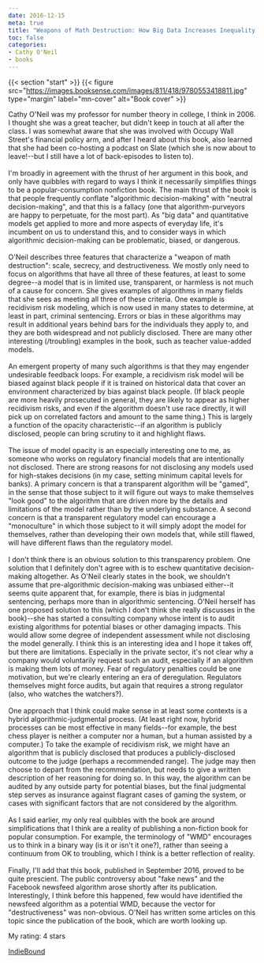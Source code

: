 ```yaml
---
date: 2016-12-15
meta: true
title: "Weapons of Math Destruction: How Big Data Increases Inequality and Threatens Democracy"
toc: false
categories:
- Cathy O'Neil
- books
---
```


{{< section "start" >}}
{{< figure src="https://images.booksense.com/images/811/418/9780553418811.jpg" type="margin" label="mn-cover" alt="Book cover" >}}

Cathy O'Neil was my professor for number theory in college, I think in 2006. I thought she was a great teacher, but didn't keep in touch at all after the class. I was somewhat aware that she was involved with Occupy Wall Street's financial policy arm, and after I heard about this book, also learned that she had been co-hosting a podcast on Slate (which she is now about to leave!--but I still have a lot of back-episodes to listen to).<br /><br />I'm broadly in agreement with the thrust of her argument in this book, and only have quibbles with regard to ways I think it necessarily simplifies things to be a popular-consumption nonfiction book. The main thrust of the book is that people frequently conflate "algorithmic decision-making" with "neutral decision-making", and that this is a fallacy (one that algorithm-purveyors are happy to perpetuate, for the most part). As "big data" and quantitative models get applied to more and more aspects of everyday life, it's incumbent on us to understand this, and to consider ways in which algorithmic decision-making can be problematic, biased, or dangerous. <br /><br />O'Neil describes three features that characterize a "weapon of math destruction": scale, secrecy, and destructiveness. We mostly only need to focus on algorithms that have all three of these features, at least to some degree--a model that is in limited use, transparent, or harmless is not much of a cause for concern. She gives examples of algorithms in many fields that she sees as meeting all three of these criteria. One example is recidivism risk modeling, which is now used in many states to determine, at least in part, criminal sentencing. Errors or bias in these algorithms may result in additional years behind bars for the individuals they apply to, and they are both widespread and not publicly disclosed. There are many other interesting (/troubling) examples in the book, such as teacher value-added models.<br /><br />An emergent property of many such algorithms is that they may engender undesirable feedback loops. For example, a recidivism risk model will be biased against black people if it is trained on historical data that cover an environment characterized by bias against black people. (If black people are more heavily prosecuted in general, they are likely to appear as higher recidivism risks, and even if the algorithm doesn't use race directly, it will pick up on correlated factors and amount to the same thing.) This is largely a function of the opacity characteristic--if an algorithm is publicly disclosed, people can bring scrutiny to it and highlight flaws.<br /><br />The issue of model opacity is an especially interesting one to me, as someone who works on regulatory financial models that are intentionally not disclosed. There are strong reasons for not disclosing any models used for high-stakes decisions (in my case, setting minimum capital levels for banks). A primary concern is that a transparent algorithm will be "gamed", in the sense that those subject to it will figure out ways to make themselves "look good" to the algorithm that are driven more by the details and limitations of the model rather than by the underlying substance. A second concern is that a transparent regulatory model can encourage a "monoculture" in which those subject to it will simply adopt the model for themselves, rather than developing their own models that, while still flawed, will have different flaws than the regulatory model.<br /><br />I don't think there is an obvious solution to this transparency problem. One solution that I definitely don't agree with is to eschew quantitative decision-making altogether. As O'Neil clearly states in the book, we shouldn't assume that pre-algorithmic decision-making was unbiased either--it seems quite apparent that, for example, there is bias in judgmental sentencing, perhaps more than in algorithmic sentencing. O'Neil herself has one proposed solution to this (which I don't think she really discusses in the book)--she has started a consulting company whose intent is to audit existing algorithms for potential biases or other damaging impacts. This would allow some degree of independent assessment while not disclosing the model generally. I think this is an interesting idea and I hope it takes off, but there are limitations. Especially in the private sector, it's not clear why a company would voluntarily request such an audit, especially if an algorithm is making them lots of money. Fear of regulatory penalties could be one motivation, but we're clearly entering an era of deregulation. Regulators themselves might force audits, but again that requires a strong regulator (also, who watches the watchers?). <br /><br />One approach that I think could make sense in at least some contexts is a hybrid algorithmic-judgmental process. (At least right now, hybrid processes can be most effective in many fields--for example, the best chess player is neither a computer nor a human, but a human assisted by a computer.) To take the example of recidivism risk, we might have an algorithm that is publicly disclosed that produces a publicly-disclosed outcome to the judge (perhaps a recommended range). The judge may then choose to depart from the recommendation, but needs to give a written description of her reasoning for doing so. In this way, the algorithm can be audited by any outside party for potential biases, but the final judgmental step serves as insurance against flagrant cases of gaming the system, or cases with significant factors that are not considered by the algorithm.<br /><br />As I said earlier, my only real quibbles with the book are around simplifications that I think are a reality of publishing a non-fiction book for popular consumption. For example, the terminology of "WMD" encourages us to think in a binary way (is it or isn't it one?), rather than seeing a continuum from OK to troubling, which I think is a better reflection of reality.<br /><br />Finally, I'll add that this book, published in September 2016, proved to be quite prescient. The public controversy about "fake news" and the Facebook newsfeed algorithm arose shortly after its publication. Interestingly, I think before this happened, few would have identified the newsfeed algorithm as a potential WMD, because the vector for "destructiveness" was non-obvious. O'Neil has written some articles on this topic since the publication of the book, which are worth looking up.

My rating: 4 stars  

[IndieBound](https://www.indiebound.org/book/9780553418811)
